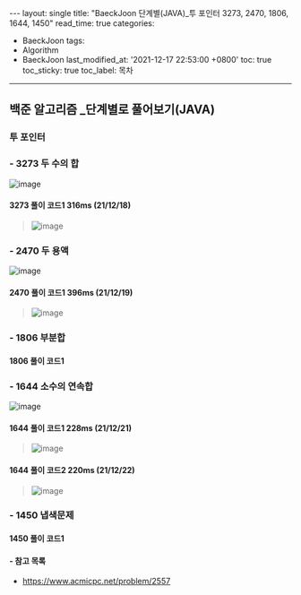  ﻿---
layout: single
title: "BaeckJoon 단계별(JAVA)_투 포인터 3273, 2470, 1806, 1644, 1450"
read_time: true
categories:  
 - BaeckJoon 
tags: 
 - Algorithm
 - BaeckJoon 
last_modified_at: '2021-12-17 22:53:00 +0800'
toc: true
toc_sticky: true
toc_label: 목차
---
## 백준 알고리즘 _단계별로 풀어보기(JAVA)
### 투 포인터
### - 3273 두 수의 합
![image](https://user-images.githubusercontent.com/66898243/146644941-bc1894ee-83f4-459a-980b-fd9a7e9883ec.png)

#### 3273 풀이 코드1 316ms (21/12/18)
>  ![image](https://user-images.githubusercontent.com/66898243/146645019-061be3e8-3d0b-4101-9656-17ca5b2c2335.png)

### - 2470 두 용액
![image](https://user-images.githubusercontent.com/66898243/146678521-96a32c97-5e72-4c88-a3a7-e9a62c83a50c.png)

#### 2470 풀이 코드1  396ms (21/12/19)
>  ![image](https://user-images.githubusercontent.com/66898243/146678531-d46671a7-32e5-4836-8ff2-ce557c8abe8c.png)

### - 1806 부분합

#### 1806 풀이 코드1
>

### - 1644 소수의 연속합
![image](https://user-images.githubusercontent.com/66898243/146936704-6314ce24-8f09-43fc-8c53-8f54cd561510.png)

#### 1644 풀이 코드1 228ms (21/12/21)
>  ![image](https://user-images.githubusercontent.com/66898243/146939423-ce8d116b-fa04-4712-a676-31005c7b8e35.png)

#### 1644 풀이 코드2 220ms (21/12/22)
>  ![image](https://user-images.githubusercontent.com/66898243/147112147-ac315dcd-ede3-4d4a-9929-ec8a0a57bf1e.png)

### - 1450 냅색문제

#### 1450 풀이 코드1
>

#### - 참고 목록
- https://www.acmicpc.net/problem/2557
